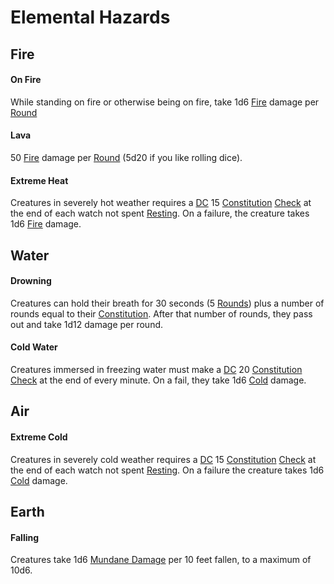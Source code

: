 # Elemental Hazards

## Fire
#### On Fire
While standing on fire or otherwise being on fire, take 1d6 [Fire](../Damage%20Types/Fire.md) damage per [Round](../Game%20Procedures/Round.md)
#### Lava
50 [Fire](../Damage%20Types/Fire.md) damage per [Round](../Game%20Procedures/Round.md) (5d20 if you like rolling dice).
#### Extreme Heat
Creatures in severely hot weather requires a [DC](../Game%20Procedures/DC.md) 15 [Constitution](../Player%20Characters/Chosen%20Statistics/Constitution.md) [Check](../Game%20Procedures/Check.md) at the end of each watch not spent [Resting](../Game%20Procedures/Resting.md). On a failure, the creature takes 1d6 [Fire](../Damage%20Types/Fire.md) damage.
## Water
#### Drowning
Creatures can hold their breath for 30 seconds (5 [Rounds](../Game%20Procedures/Round.md)) plus a number of rounds equal to their [Constitution](../Player%20Characters/Chosen%20Statistics/Constitution.md). After that number of rounds, they pass out and take 1d12 damage per round.
#### Cold Water
Creatures immersed in freezing water must make a [DC](../Game%20Procedures/DC.md) 20 [Constitution](../Player%20Characters/Chosen%20Statistics/Constitution.md) [Check](../Game%20Procedures/Check.md) at the end of every minute. On a fail, they take 1d6 [Cold](../Damage%20Types/Cold.md) damage. 
## Air
#### Extreme Cold
Creatures in severely cold weather requires a [DC](../Game%20Procedures/DC.md) 15 [Constitution](../Player%20Characters/Chosen%20Statistics/Constitution.md) [Check](../Game%20Procedures/Check.md) at the end of each watch not spent [Resting](../Game%20Procedures/Resting.md). On a failure the creature takes 1d6 [Cold](../Damage%20Types/Cold.md) damage.
## Earth
#### Falling
Creatures take 1d6 [Mundane Damage](../Damage%20Types/Mundane%20Damage.md) per 10 feet fallen, to a maximum of 10d6.